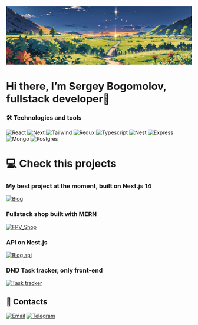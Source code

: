 [![Header](https://github.com/SergeyBogomolovv/sergeybogomolovv/blob/main/assets/bg.png?raw=true)](https://telegram.me/grekassoq)

# Hi there, I’m Sergey Bogomolov, fullstack developer👋

### 🛠️ Technologies and tools

![React](https://img.shields.io/badge/React-grey?style=for-the-badge&logo=react)
![Next](https://img.shields.io/badge/Next.js-grey?style=for-the-badge&logo=next.js)
![Tailwind](https://img.shields.io/badge/tailwindcss-grey?style=for-the-badge&logo=tailwindcss)
![Redux](https://img.shields.io/badge/redux_toolkit-grey?style=for-the-badge&logo=redux)
![Typescript](https://img.shields.io/badge/Typescript-grey?style=for-the-badge&logo=typescript)
![Nest](https://img.shields.io/badge/nest.js-grey?style=for-the-badge&logo=nestjs)
![Express](https://img.shields.io/badge/express.js-grey?style=for-the-badge&logo=express)
![Mongo](https://img.shields.io/badge/mongo-grey?style=for-the-badge&logo=mongodb)
![Postgres](https://img.shields.io/badge/postgres-grey?style=for-the-badge&logo=postgresql)

# 💻 Check this projects

### My best project at the moment, built on Next.js 14

[![Blog](https://img.shields.io/badge/Blog-grey?style=for-the-badge&logo=next.js)]()

### Fullstack shop built with MERN

[![FPV_Shop](https://img.shields.io/badge/FPV_Shop-grey?style=for-the-badge&logo=react)]()

### API on Nest.js

[![Blog api](https://img.shields.io/badge/Blog_api-grey?style=for-the-badge&logo=nestjs)]()

### DND Task tracker, only front-end

[![Task tracker](https://img.shields.io/badge/Task_tracker-grey?style=for-the-badge&logo=react)]()

## 📱 Contacts

[![Email](https://img.shields.io/badge/bogomolovs693-black?style=for-the-badge&logo=gmail)](bogomolovs693@gmail.com)
[![Telegram](https://img.shields.io/badge/Telegram-black?style=for-the-badge&logo=telegram)]()

<!--
- 🔭 I’m currently working on ...
- 🌱 I’m currently learning ...
- 👯 I’m looking to collaborate on ...
- 🤔 I’m looking for help with ...
- 💬 Ask me about ...
- 📫 How to reach me: ...
- 😄 Pronouns: ...
- ⚡ Fun fact: ...
-->
